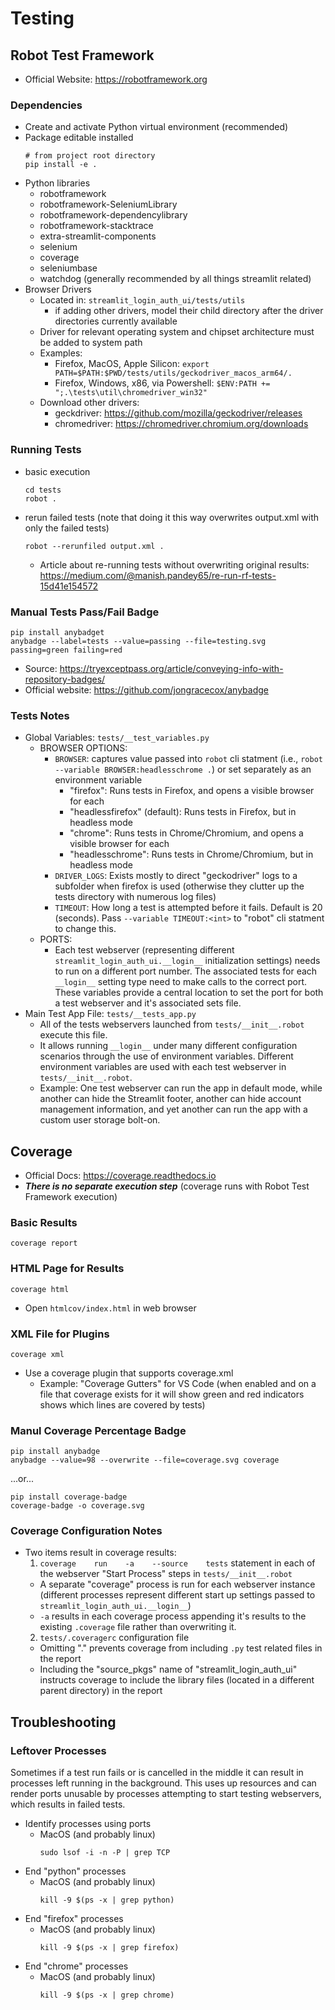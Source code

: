 # Testing

## **Robot Test Framework**
- Official Website: https://robotframework.org

### **Dependencies**
- Create and activate Python virtual environment (recommended)
- Package editable installed
  ```shell
  # from project root directory
  pip install -e .
  ```
- Python libraries
  - robotframework
  - robotframework-SeleniumLibrary
  - robotframework-dependencylibrary
  - robotframework-stacktrace
  - extra-streamlit-components
  - selenium
  - coverage
  - seleniumbase
  - watchdog (generally recommended by all things streamlit related)
- Browser Drivers
  - Located in: `streamlit_login_auth_ui/tests/utils`
    - if adding other drivers, model their child directory after the driver directories currently available
  - Driver for relevant operating system and chipset architecture must be added to system path
  - Examples:
    - Firefox, MacOS, Apple Silicon: `export PATH=$PATH:$PWD/tests/utils/geckodriver_macos_arm64/.`
    - Firefox, Windows, x86, via Powershell: `$ENV:PATH += ";.\tests\util\chromedriver_win32"`
  - Download other drivers:
    - geckdriver: https://github.com/mozilla/geckodriver/releases
    - chromedriver: https://chromedriver.chromium.org/downloads


### **Running Tests**
- basic execution
  ```shell
  cd tests
  robot .
  ```

- rerun failed tests (note that doing it this way overwrites output.xml with only the failed tests)
  ```shell
  robot --rerunfiled output.xml .
  ```
  - Article about re-running tests without overwriting original results: https://medium.com/@manish.pandey65/re-run-rf-tests-15d41e154572

### **Manual Tests Pass/Fail Badge**
```shell
pip install anybadget
anybadge --label=tests --value=passing --file=testing.svg passing=green failing=red
```
- Source: https://tryexceptpass.org/article/conveying-info-with-repository-badges/
- Official website: https://github.com/jongracecox/anybadge

### **Tests Notes**
- Global Variables: `tests/__test_variables.py`
  - BROWSER OPTIONS:
    - `BROWSER`: captures value passed into `robot` cli statment (i.e., `robot --variable BROWSER:headlesschrome .`) or set separately as an environment variable
      - "firefox": Runs tests in Firefox, and opens a visible browser for each
      - "headlessfirefox" (default): Runs tests in Firefox, but in headless mode
      - "chrome": Runs tests in Chrome/Chromium, and opens a visible browser for each
      - "headlesschrome": Runs tests in Chrome/Chromium, but in headless mode
    - `DRIVER_LOGS`: Exists mostly to direct "geckodriver" logs to a subfolder when firefox is used (otherwise they clutter up the tests directory with numerous log files)
    - `TIMEOUT`: How long a test is attempted before it fails. Default is 20 (seconds). Pass `--variable TIMEOUT:<int>` to "robot" cli statment to change this.
  - PORTS:
    - Each test webserver (representing different `streamlit_login_auth_ui.__login__` initialization settings) needs to run on a different port number. The associated tests for each `__login__` setting type need to make calls to the correct port. These variables provide a central location to set the port for both a test webserver and it's associated sets file.
- Main Test App File: `tests/__tests_app.py`
  - All of the tests webservers launched from `tests/__init__.robot` execute this file.
  - It allows running `__login__` under many different configuration scenarios through the use of environment variables. Different environment variables are used with each test webserver in `tests/__init__.robot`.
  - Example: One test webserver can run the app in default mode, while another can hide the Streamlit footer, another can hide account management information, and yet another can run the app with a custom user storage bolt-on.

## **Coverage**
- Official Docs: https://coverage.readthedocs.io
- ***There is no separate execution step*** (coverage runs with Robot Test Framework execution)

### **Basic Results**
```shell
coverage report
```

### **HTML Page for Results**
```shell
coverage html
```
- Open `htmlcov/index.html` in web browser

### **XML File for Plugins**
```shell
coverage xml
```
- Use a coverage plugin that supports coverage.xml
  - Example: "Coverage Gutters" for VS Code (when enabled and on a file that coverage exists for it will show green and red indicators shows which lines are covered by tests)

### **Manul Coverage Percentage Badge**
```shell
pip install anybadge
anybadge --value=98 --overwrite --file=coverage.svg coverage
```
...or...
```shell
pip install coverage-badge
coverage-badge -o coverage.svg
```

### **Coverage Configuration Notes**
- Two items result in coverage results:
  1. `coverage    run    -a    --source    tests` statement in each of the webserver "Start Process" steps in `tests/__init__.robot`
    - A separate "coverage" process is run for each webserver instance (different processes represent different start up settings passed to `streamlit_login_auth_ui.__login__`)
    - `-a` results in each coverage process appending it's results to the existing `.coverage` file rather than overwriting it.
  2. `tests/.coveragerc` configuration file
    - Omitting "." prevents coverage from including `.py` test related files in the report
    - Including the "source_pkgs" name of "streamlit_login_auth_ui" instructs coverage to include the library files (located in a different parent directory) in the report

## **Troubleshooting**

### **Leftover Processes**
Sometimes if a test run fails or is cancelled in the middle it can result in processes left running in the background. This uses up resources and can render ports unusable by processes attempting to start testing webservers, which results in failed tests.

- Identify processes using ports
  - MacOS (and probably linux)
    ```shell
    sudo lsof -i -n -P | grep TCP
    ```
- End "python" processes
  - MacOS (and probably linux)
    ```shell
    kill -9 $(ps -x | grep python)
    ```
- End "firefox" processes
  - MacOS (and probably linux)
    ```shell
    kill -9 $(ps -x | grep firefox)
    ```
- End "chrome" processes
  - MacOS (and probably linux)
    ```shell
    kill -9 $(ps -x | grep chrome)
    ```
